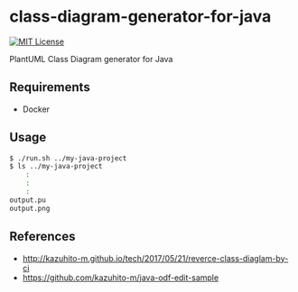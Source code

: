 # class-diagram-generator-for-java

[![MIT License](http://img.shields.io/badge/license-MIT-blue.svg?style=flat)](LICENSE)

PlantUML Class Diagram generator for Java

## Requirements
- Docker

## Usage

```bash
$ ./run.sh ../my-java-project
$ ls ../my-java-project
    :
    :
    :
output.pu
output.png
```

## References
- http://kazuhito-m.github.io/tech/2017/05/21/reverce-class-diaglam-by-ci
- https://github.com/kazuhito-m/java-odf-edit-sample
